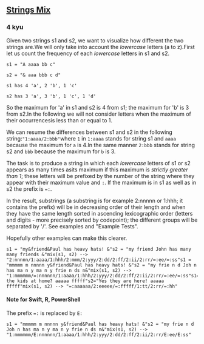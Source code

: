 <h2><a href=https://www.codewars.com/kata/5629db57620258aa9d000014/train/javascript/6772f989f9293e27134f87ed target="_blank">Strings Mix</a></h2><h3>4 kyu</h3><p>Given two strings s1 and s2, we want to visualize how different the two strings are.We will only take into account the <em>lowercase</em> letters (a to z).First let us count the frequency of each <em>lowercase</em> letters in s1 and s2.</p><p><code>s1 = "A aaaa bb c"</code></p><p><code>s2 = "&amp; aaa bbb c d"</code></p><p><code>s1 has 4 'a', 2 'b', 1 'c'</code></p><p><code>s2 has 3 'a', 3 'b', 1 'c', 1 'd'</code></p><p>So the maximum for 'a' in s1 and s2 is 4 from s1; the maximum for 'b' is 3 from s2.In the following we will not consider letters when the maximum of their occurrencesis less than or equal to 1.</p><p>We can resume the differences between s1 and s2 in the following string:<code>"1:aaaa/2:bbb"</code>where <code>1</code> in <code>1:aaaa</code> stands for string s1 and <code>aaaa</code> because the maximum for <code>a</code> is 4.In the same manner <code>2:bbb</code> stands for string s2 and <code>bbb</code> because the maximum for <code>b</code> is 3.</p><p>The task is to produce a string in which each <em>lowercase</em> letters of s1 or s2 appears as many times asits maximum if this maximum is <em>strictly greater than 1</em>; these letters will be prefixed by the number of the string where they appear with their maximum value and <code>:</code>. If the maximum is in s1 as well as in s2 the prefix is <code>=:</code>.</p><p>In the result, substrings (a substring is for example 2:nnnnn or 1:hhh; it contains the prefix) will be in decreasing order of their length and when they have the same length sorted in ascending lexicographic order (letters and digits - more precisely sorted by codepoint); the different groups will be separated by '/'. See examples and "Example Tests".</p><p>Hopefully other examples can make this clearer.</p><pre><code>s1 = "my&amp;friend&amp;Paul has heavy hats! &amp;"s2 = "my friend John has many many friends &amp;"mix(s1, s2) --&gt; "2:nnnnn/1:aaaa/1:hhh/2:mmm/2:yyy/2:dd/2:ff/2:ii/2:rr/=:ee/=:ss"s1 = "mmmmm m nnnnn y&amp;friend&amp;Paul has heavy hats! &amp;"s2 = "my frie n d Joh n has ma n y ma n y frie n ds n&amp;"mix(s1, s2) --&gt; "1:mmmmmm/=:nnnnnn/1:aaaa/1:hhh/2:yyy/2:dd/2:ff/2:ii/2:rr/=:ee/=:ss"s1="Are the kids at home? aaaaa fffff"s2="Yes they are here! aaaaa fffff"mix(s1, s2) --&gt; "=:aaaaaa/2:eeeee/=:fffff/1:tt/2:rr/=:hh"</code></pre><h4 id="note-for-swift-r-powershell">Note for Swift, R, PowerShell</h4><p>The prefix <code>=:</code> is replaced by <code>E:</code></p><pre><code>s1 = "mmmmm m nnnnn y&amp;friend&amp;Paul has heavy hats! &amp;"s2 = "my frie n d Joh n has ma n y ma n y frie n ds n&amp;"mix(s1, s2) --&gt; "1:mmmmmm/E:nnnnnn/1:aaaa/1:hhh/2:yyy/2:dd/2:ff/2:ii/2:rr/E:ee/E:ss"</code></pre>